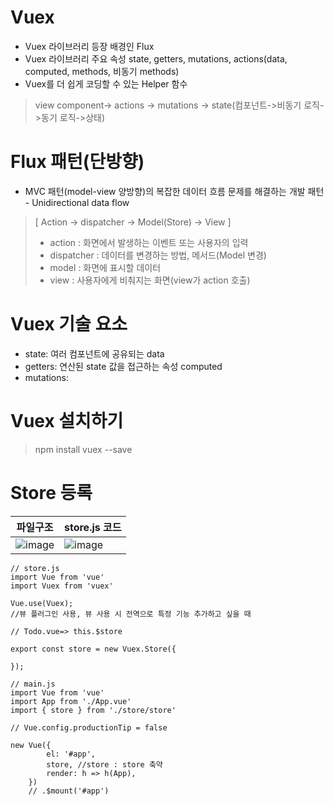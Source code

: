 # Vuex
- Vuex 라이브러리 등장 배경인 Flux
- Vuex 라이브러리 주요 속성 state, getters, mutations, actions(data, computed, methods, 비동기 methods)
- Vuex를 더 쉽게 코딩할 수 있는 Helper 함수
> view component-> actions -> mutations -> state(컴포넌트->비동기 로직->동기 로직->상태)

# Flux 패턴(단방향)
- MVC 패턴(model-view 양방향)의 복잡한 데이터 흐름 문제를 해결하는 개발 패턴 - Unidirectional data flow
> [ Action -> dispatcher -> Model(Store) -> View ]
> - action : 화면에서 발생하는 이벤트 또는 사용자의 입력
> - dispatcher : 데이터를 변경하는 방법, 메서드(Model 변경)
> - model : 화면에 표시할 데이터
> - view : 사용자에게 비춰지는 화면(view가 action 호출)

# Vuex 기술 요소
- state: 여러 컴포넌트에 공유되는 data
- getters: 연산된 state 값을 접근하는 속성 computed
- mutations:

# Vuex 설치하기
> npm install vuex --save

# Store 등록
파일구조|store.js 코드
---------------------|------------------------------------------------------------------------------------------------------
![image](https://user-images.githubusercontent.com/61729276/134608939-605428ed-caf2-44ab-8b59-a182f660c866.png)|![image](https://user-images.githubusercontent.com/61729276/134611602-9eee9c59-fd25-4686-b274-3d1d26fda1aa.png) 

```
// store.js
import Vue from 'vue'
import Vuex from 'vuex'

Vue.use(Vuex);
//뷰 플러그인 사용, 뷰 사용 시 전역으로 특정 기능 추가하고 싶을 때

// Todo.vue=> this.$store

export const store = new Vuex.Store({

});
```

```
// main.js
import Vue from 'vue'
import App from './App.vue'
import { store } from './store/store'

// Vue.config.productionTip = false

new Vue({
        el: '#app',
        store, //store : store 축약
        render: h => h(App),
    })
    // .$mount('#app')
```


